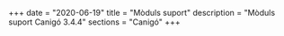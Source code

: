 +++
date        = "2020-06-19"
title       = "Mòduls suport"
description = "Mòduls suport Canigó 3.4.4"
sections    = "Canigó"
+++